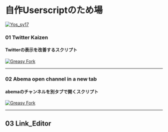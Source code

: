 # 自作Userscriptのため場

[![Yos_sy17](https://img.shields.io/twitter/url/https/twitter.com/cloudposse.svg?style=social&label=%20%40yos_sy17)](https://twitter.com/yos_sy17)

### 01 Twitter Kaizen
#### Twitterの表示を改善するスクリプト
[![Greasy Fork](https://img.shields.io/badge/greasyfork-670000.svg?logo=greasyfork&style=for-the-badge)](https://greasyfork.org/ja/scripts/498115-twitter-kaizen)


---

### 02 Abema open channel in a new tab
#### abemaのチャンネルを別タブで開くスクリプト
[![Greasy Fork](https://img.shields.io/badge/greasyfork-670000.svg?logo=greasyfork&style=for-the-badge)](https://greasyfork.org/ja/scripts/498739-abema-open-channel-in-a-new-tab)

---

## 03 Link_Editor

<!-- https://greasyfork.org/ja/scripts/498739-abema-open-channel-in-a-new-tab -->
